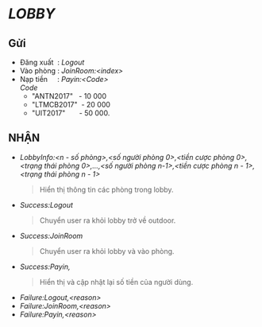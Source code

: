 # ***LOBBY***
## Gửi 
* Đăng xuất &nbsp;: *Logout*
* Vào phòng : *JoinRoom:\<index>*
* Nạp tiền &nbsp;&nbsp;&nbsp;&nbsp;: *Payin:\<Code>*  
*Code*
    * "ANTN2017" &nbsp;&nbsp;- 10 000
    * "LTMCB2017" &nbsp;- 20 000
    * "UIT2017"&ensp;&ensp;&ensp;&ensp;- 50 000.
## NHẬN
* *LobbyInfo:<n - số phòng>,<số người phòng 0>,<tiền cược phòng 0>,<trạng thái phòng 0>,...,<số người phòng n-1>,<tiền cược phòng n - 1>,<trạng thái phòng n - 1>*
   > Hiển thị thông tin các phòng trong lobby.
* *Success:Logout*
   > Chuyển user ra khỏi lobby trở về outdoor.
* *Success:JoinRoom*
   > Chuyển user ra khỏi lobby và vào phòng.
* *Success:Payin,<newmoney>*
   > Hiển thị và cập nhật lại số tiền của người dùng.
* *Failure:Logout,\<reason>*
* *Failure:JoinRoom,\<reason>*
* *Failure:Payin,\<reason>*